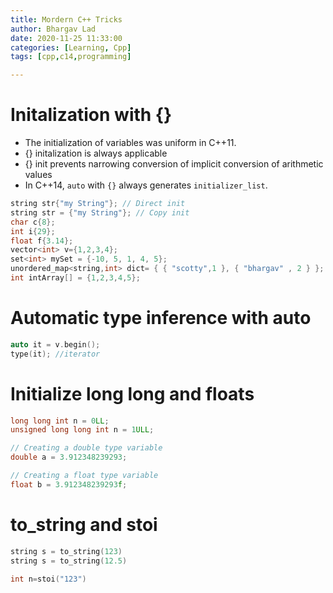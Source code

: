 ```yaml
---
title: Mordern C++ Tricks
author: Bhargav Lad
date: 2020-11-25 11:33:00 
categories: [Learning, Cpp]
tags: [cpp,c14,programming]

---
```


# Initalization with {}

- The initialization of variables was uniform in C++11. 
- {} initalization is always applicable
- {} init prevents narrowing conversion of  implicit conversion of arithmetic values
- In C++14, `auto` with `{}` always generates `initializer_list`.

```c++
string str{"my String"}; // Direct init
string str = {"my String"}; // Copy init
char c{8};
int i{29};
float f{3.14};
vector<int> v={1,2,3,4};
set<int> mySet = {-10, 5, 1, 4, 5};
unordered_map<string,int> dict= { { "scotty",1 }, { "bhargav" , 2 } };
int intArray[] = {1,2,3,4,5};
```



# Automatic type inference with auto

```cpp
auto it = v.begin();
type(it); //iterator
```



# Initialize long long and floats

```cpp
long long int n = 0LL;
unsigned long long int n = 1ULL;

// Creating a double type variable
double a = 3.912348239293;

// Creating a float type variable
float b = 3.912348239293f;

```

# to_string and stoi

```cpp
string s = to_string(123)
string s = to_string(12.5)

int n=stoi("123")

```

